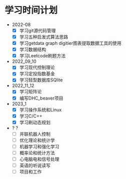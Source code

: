 # 学习时间计划 
- 2022-08
    - [x] 学习git源代码管理
    - [x] 学习五种启发式算法思路
    - [x] 学习getdata graph digitier图表提取数据工具的使用
    - [x] 学习数据结构
    - [x] 学习Leetcode刷题方法
- 2022_09_10
    - [x] 学习现代控制理论
    - [x] 学习定投指数基金
    - [x] 学习轻型数据库SQlite
- 2022_11_12
    - [x] 学习矩阵论
    - [x] 编写DHC_beaver项目
- 2023_1
    - [x] 学习操作系统和Linux
    - [x] 学习C/C++
    - [x] 学习刷动态规划
- ? ?
    - [ ] 并联机器人控制
    - [ ] 优化理论和统计学
    - [ ] 机器学习和强化学习
    - [ ] 概率论和统计方法
    - [ ] 心电脑电和信号处理
    - [ ] 英语的听说读写
    - [ ] 项目和工作